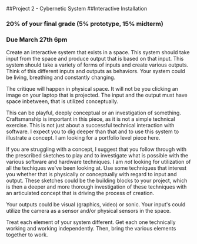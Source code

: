 ##Project 2 - Cybernetic System
##Interactive Installation

### 20% of your final grade (5% prototype, 15% midterm)
### Due March 27th  6pm

Create an interactive system that exists in a space. This system should take input from the space and produce output that is based on that input. This system should take a variety of forms of inputs and create various outputs. Think of this different inputs and outputs as behaviors. Your system could be living, breathing and constantly changing. 


The critique will happen in physical space. It will not be you clicking an image on your laptop that is projected. The input and the output must have space inbetween, that is utilized conceptually.

This can be playful, deeply conceptual or an investigation of something. Craftsmanship is important in this piece, as it is not a simple technical exercise. This is not just about a successful technical interaction with software. I expect you to dig deeper than that and to use this system to illustrate a concept. I am looking for a portfolio level piece here.


If you are struggling with a concept, I suggest that you follow through with the prescribed sketches to play and to investigate what is possible with the various software and hardware techniques. I am *not* looking for utilization of all the techiques we've been looking at. Use some techniques that interest you whether that is physically or conceptually with regard to input and output. These sketches could be the building blocks to your project, which is then a deeper and more thorough investigation of these techniques with an articulated concept that is driving the process of creation.

Your outputs could be visual (graphics, video) or sonic. Your input's could utilize the camera as a sensor and/or physical sensors in the space.

Treat each element of your system different. Get each one technically working and working independently. Then, bring the various elements together to work.
